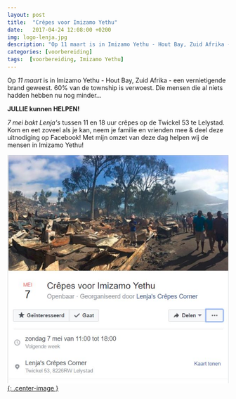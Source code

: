 ```yaml
---
layout: post
title:  "Crêpes voor Imizamo Yethu"
date:   2017-04-24 12:08:00 +0200
img: logo-lenja.jpg
description: "Op 11 maart is in Imizamo Yethu - Hout Bay, Zuid Afrika - een vernietigende brand geweest. 60% van de township is verwoest. "
categories: [voorbereiding]
tags:  [voorbereiding, Imizamo Yethu]
---
```

Op *11 maart* is in Imizamo Yethu - Hout Bay, Zuid Afrika - een vernietigende brand geweest. 60% van de township is verwoest. Die mensen die al niets hadden hebben nu nog minder... 

**JULLIE kunnen HELPEN!** 

*7 mei bakt Lenja's* tussen 11 en 18 uur crêpes op de Twickel 53 te Lelystad. Kom en eet zoveel als je kan, neem je familie en vrienden mee & deel deze uitnodiging op Facebook! Met mijn omzet van deze dag helpen wij de mensen in Imizamo Yethu! 

[![Crêpes voor Imizamo Yethu](/images/Crepes_voor_Imizamo_Yethu.jpg){: .center-image }](https://www.facebook.com/events/504781839909763/)


